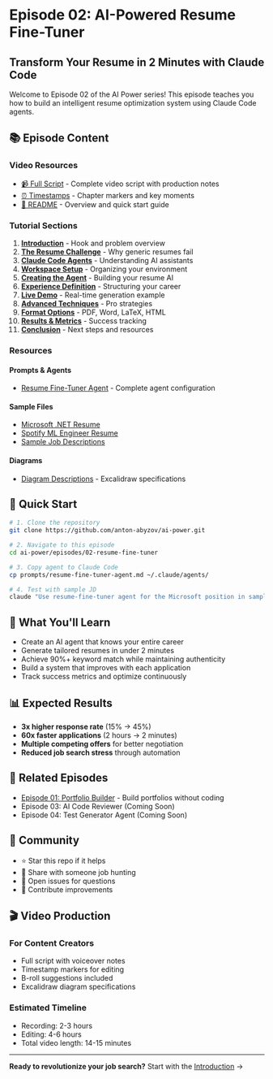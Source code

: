 # Episode 02: AI-Powered Resume Fine-Tuner

## Transform Your Resume in 2 Minutes with Claude Code

Welcome to Episode 02 of the AI Power series! This episode teaches you how to build an intelligent resume optimization system using Claude Code agents.

## 📚 Episode Content

### Video Resources
- [📹 Full Script](📹%20FULL_SCRIPT.md) - Complete video script with production notes
- [⏰ Timestamps](⏰%20TIMESTAMPS.md) - Chapter markers and key moments
- [📖 README](README.md) - Overview and quick start guide

### Tutorial Sections

1. **[Introduction](content/00-introduction.md)** - Hook and problem overview
2. **[The Resume Challenge](content/01-the-problem.md)** - Why generic resumes fail
3. **[Claude Code Agents](content/02-claude-agents-overview.md)** - Understanding AI assistants
4. **[Workspace Setup](content/03-workspace-setup.md)** - Organizing your environment
5. **[Creating the Agent](content/04-creating-agent.md)** - Building your resume AI
6. **[Experience Definition](content/05-experience-definition.md)** - Structuring your career
7. **[Live Demo](content/06-live-demo.md)** - Real-time generation example
8. **[Advanced Techniques](content/07-advanced-techniques.md)** - Pro strategies
9. **[Format Options](content/08-format-options.md)** - PDF, Word, LaTeX, HTML
10. **[Results & Metrics](content/09-results-metrics.md)** - Success tracking
11. **[Conclusion](content/10-conclusion.md)** - Next steps and resources

### Resources

#### Prompts & Agents
- [Resume Fine-Tuner Agent](prompts/resume-fine-tuner-agent.md) - Complete agent configuration

#### Sample Files
- [Microsoft .NET Resume](samples/experience_microsoft_senior_dotnet_2024.md)
- [Spotify ML Engineer Resume](samples/experience_spotify_ml_engineer_2024.md)
- [Sample Job Descriptions](samples/sample-job-descriptions.md)

#### Diagrams
- [Diagram Descriptions](diagrams/diagram-descriptions.md) - Excalidraw specifications

## 🚀 Quick Start

```bash
# 1. Clone the repository
git clone https://github.com/anton-abyzov/ai-power.git

# 2. Navigate to this episode
cd ai-power/episodes/02-resume-fine-tuner

# 3. Copy agent to Claude Code
cp prompts/resume-fine-tuner-agent.md ~/.claude/agents/

# 4. Test with sample JD
claude "Use resume-fine-tuner agent for the Microsoft position in samples folder"
```

## 🎯 What You'll Learn

- Create an AI agent that knows your entire career
- Generate tailored resumes in under 2 minutes
- Achieve 90%+ keyword match while maintaining authenticity
- Build a system that improves with each application
- Track success metrics and optimize continuously

## 📊 Expected Results

- **3x higher response rate** (15% → 45%)
- **60x faster applications** (2 hours → 2 minutes)
- **Multiple competing offers** for better negotiation
- **Reduced job search stress** through automation

## 🔗 Related Episodes

- [Episode 01: Portfolio Builder](../01-portfolio-no-code/) - Build portfolios without coding
- Episode 03: AI Code Reviewer (Coming Soon)
- Episode 04: Test Generator Agent (Coming Soon)

## 💬 Community

- ⭐ Star this repo if it helps
- 🔄 Share with someone job hunting
- 💭 Open issues for questions
- 🤝 Contribute improvements

## 🎬 Video Production

### For Content Creators
- Full script with voiceover notes
- Timestamp markers for editing
- B-roll suggestions included
- Excalidraw diagram specifications

### Estimated Timeline
- Recording: 2-3 hours
- Editing: 4-6 hours
- Total video length: 14-15 minutes

---

**Ready to revolutionize your job search?** Start with the [Introduction](content/00-introduction.md) →